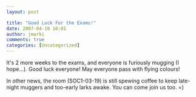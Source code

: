 ```yaml
---
layout: post

title: "Good Luck For the Exams!"
date: 2007-04-10 16:01
author: jmarki
comments: true
categories: [Uncategorized]
---
```

It's 2 more weeks to the exams, and everyone is furiously mugging (I hope...). Good luck everyone! May everyone pass with flying colours!

In other news, the room (SOC1-03-19) is still spewing coffee to keep late-night muggers and too-early larks awake. You can come join us too. =)
